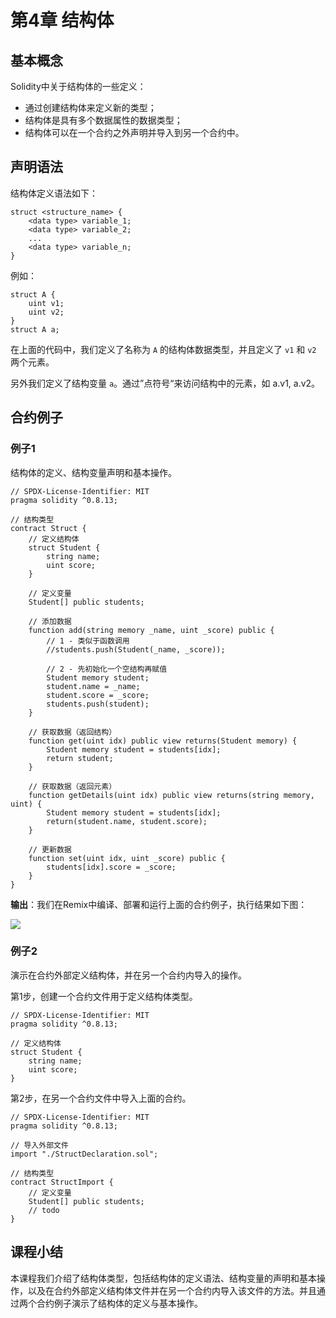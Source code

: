 # 第4章 结构体

## 基本概念

Solidity中关于结构体的一些定义：

+ 通过创建结构体来定义新的类型；
+ 结构体是具有多个数据属性的数据类型；
+ 结构体可以在一个合约之外声明并导入到另一个合约中。

## 声明语法

结构体定义语法如下：

```
struct <structure_name> {
	<data type> variable_1;
	<data type> variable_2;
	...
	<data type> variable_n;
}
```

例如：

```
struct A {
	uint v1;
	uint v2;
}
struct A a;
```

在上面的代码中，我们定义了名称为 `A` 的结构体数据类型，并且定义了 `v1` 和 `v2` 两个元素。

另外我们定义了结构变量 `a`。通过”点符号“来访问结构中的元素，如 a.v1, a.v2。

## 合约例子

### 例子1

结构体的定义、结构变量声明和基本操作。

```
// SPDX-License-Identifier: MIT
pragma solidity ^0.8.13;

// 结构类型
contract Struct {
    // 定义结构体
    struct Student {
        string name;
        uint score;
    }

    // 定义变量
    Student[] public students;

    // 添加数据
    function add(string memory _name, uint _score) public {
        // 1 - 类似于函数调用
        //students.push(Student(_name, _score));

        // 2 - 先初始化一个空结构再赋值
        Student memory student;
        student.name = _name;
        student.score = _score;
        students.push(student);
    }

    // 获取数据（返回结构）
    function get(uint idx) public view returns(Student memory) {
        Student memory student = students[idx];
        return student;
    }

    // 获取数据（返回元素）
    function getDetails(uint idx) public view returns(string memory, uint) {
        Student memory student = students[idx];
        return(student.name, student.score);
    }

    // 更新数据
    function set(uint idx, uint _score) public {
        students[idx].score = _score;
    }
}
```

**输出**：我们在Remix中编译、部署和运行上面的合约例子，执行结果如下图：

![](D:\资料\我的\项目\IT培训项目\区块链\课程\Solidity语言基础教程\images\remix-struct.png)



### 例子2

演示在合约外部定义结构体，并在另一个合约内导入的操作。

第1步，创建一个合约文件用于定义结构体类型。

```
// SPDX-License-Identifier: MIT
pragma solidity ^0.8.13;

// 定义结构体
struct Student {
    string name;
    uint score;
}
```

第2步，在另一个合约文件中导入上面的合约。

```
// SPDX-License-Identifier: MIT
pragma solidity ^0.8.13;

// 导入外部文件
import "./StructDeclaration.sol";

// 结构类型
contract StructImport {
    // 定义变量
    Student[] public students;
    // todo
}
```

## 课程小结

本课程我们介绍了结构体类型，包括结构体的定义语法、结构变量的声明和基本操作，以及在合约外部定义结构体文件并在另一个合约内导入该文件的方法。并且通过两个合约例子演示了结构体的定义与基本操作。

